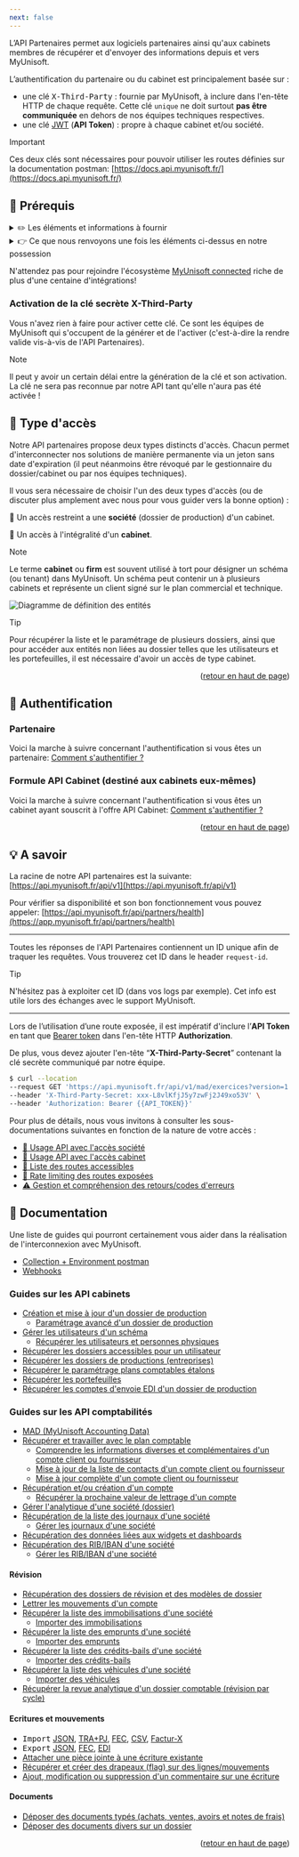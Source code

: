 ```yaml
---
next: false
---
```


<span id="readme-top"></span>

L’API Partenaires permet aux logiciels partenaires ainsi qu'aux cabinets membres de récupérer et d'envoyer des informations depuis et vers MyUnisoft.

L’authentification du partenaire ou du cabinet est principalement basée sur :

- une clé <kbd>X-Third-Party</kbd> : fournie par MyUnisoft, à inclure dans l'en-tête HTTP de chaque requête. Cette clé `unique` ne doit surtout **pas être communiquée** en dehors de nos équipes techniques respectives.
- une clé [JWT](https://jwt.io/) (**API Token**) : propre à chaque cabinet et/ou société.

> [!IMPORTANT]
> Ces deux clés sont nécessaires pour pouvoir utiliser les routes définies sur la documentation postman: [https://docs.api.myunisoft.fr/](https://docs.api.myunisoft.fr/)

## 👀 Prérequis

<details class="details custom-block">
<summary>✏️ Les éléments et informations à fournir</summary>

- nom partenaire.
- description courte partenaire (3 lignes 25 char maximum).
- description longue.
- logo partenaire (png, hauteur 50px).
- texte complémentaire (par exemple ou coller la clé sur votre interface ou lien vers une doc/vidéo d’utilisation avec myunisoft)
- nom, prénom, email pour un accès à myunisoft.
- nom, prénom, email pour une invitation slack/teams.

</details>
<details class="details custom-block">
<summary>👉 Ce que nous renvoyons une fois les éléments ci-dessus en notre possession</summary>

- Clé <kbd>X-Third-Party</kbd> (C’est une clé secrète unique entre vous et nous qui sera nécessaire pour requêter l’API).
- Un compte au sein d'un schéma (cabinet) dédié aux tests d'intégration.
- Lien vers la documentation **postman** ([https://docs.api.myunisoft.fr/#intro](https://docs.api.myunisoft.fr/#intro)).

</details>

N'attendez pas pour rejoindre l'écosystème [MyUnisoft connected](https://myunisoft-connected.fr/) riche de plus d'une centaine d'intégrations!

### Activation de la clé secrète X-Third-Party

Vous n'avez rien à faire pour activer cette clé. Ce sont les équipes de MyUnisoft qui s'occupent de la générer et de l'activer (c'est-à-dire la rendre valide vis-à-vis de l'API Partenaires).

> [!NOTE]  
> Il peut y avoir un certain délai entre la génération de la clé et son activation. La clé ne sera pas reconnue par notre API tant qu'elle n'aura pas été activée !

## 🔬 Type d'accès

Notre API partenaires propose deux types distincts d'accès. Chacun permet d'interconnecter nos solutions de manière permanente via un jeton sans date d'expiration (il peut néanmoins être révoqué par le gestionnaire du dossier/cabinet ou par nos équipes techniques).

Il vous sera nécessaire de choisir l'un des deux types d'accès (ou de discuter plus amplement avec nous pour vous guider vers la bonne option) :

🔸 Un accès restreint a une **société** (dossier de production) d'un cabinet.

🔹 Un accès à l'intégralité d'un **cabinet**.

> [!NOTE]
> Le terme **cabinet** ou **firm** est souvent utilisé à tort pour désigner un schéma (ou tenant) dans MyUnisoft. Un schéma peut contenir un à plusieurs cabinets et représente un client signé sur le plan commercial et technique.

![Diagramme de définition des entités](./images/entities.png)

> [!TIP]  
> Pour récupérer la liste et le paramétrage de plusieurs dossiers, ainsi que pour accéder aux entités non liées au dossier telles que les utilisateurs et les portefeuilles, il est nécessaire d'avoir un accès de type cabinet.

<p align="right">(<a href="#readme-top">retour en haut de page</a>)</p>

## 🔐 Authentification

### Partenaire

Voici la marche à suivre concernant l'authentification si vous êtes un partenaire: [Comment s'authentifier ?](authentication/partenaire.md)

### Formule API Cabinet (destiné aux cabinets eux-mêmes)

Voici la marche à suivre concernant l'authentification si vous êtes un cabinet ayant souscrit à l'offre API Cabinet: [Comment s'authentifier ?](authentication/cabinet.md)

<p align="right">(<a href="#readme-top">retour en haut de page</a>)</p>

## 💡 A savoir

La racine de notre API partenaires est la suivante: [https://api.myunisoft.fr/api/v1](https://api.myunisoft.fr/api/v1)

Pour vérifier sa disponibilité et son bon fonctionnement vous pouvez appeler: [https://api.myunisoft.fr/api/partners/health](https://app.myunisoft.fr/api/partners/health)

---

Toutes les réponses de l'API Partenaires contiennent un ID unique afin de traquer les requêtes.
Vous trouverez cet ID dans le header `request-id`.

> [!TIP]
> N'hésitez pas à exploiter cet ID (dans vos logs par exemple). Cet info est utile lors des échanges avec le support MyUnisoft.

---

Lors de l’utilisation d’une route exposée, il est impératif d'inclure l’**API Token** en tant que [Bearer token](https://swagger.io/./specification/authentication/bearer-authentication/) dans l'en-tête HTTP **Authorization**.

De plus, vous devez ajouter l'en-tête “**X-Third-Party-Secret**” contenant la clé secrète communiqué par notre équipe.

```bash
$ curl --location
--request GET 'https://api.myunisoft.fr/api/v1/mad/exercices?version=1.0.0' \
--header 'X-Third-Party-Secret: xxx-L8vlKfjJ5y7zwFj2J49xo53V' \
--header 'Authorization: Bearer {{API_TOKEN}}'
```

Pour plus de détails, nous vous invitons à consulter les sous-documentations suivantes en fonction de la nature de votre accès :

- <a href="./endpoints/societe" class="no_underline">🔸 Usage API avec l'accès société</a>
- <a href="./endpoints/cabinet" class="no_underline">🔹 Usage API avec l'accès cabinet</a>
- <a href="./endpoints/keyinfo" class="no_underline">🔑 Liste des routes accessibles</a>
- <a href="./ratelimit" class="no_underline">🚥 Rate limiting des routes exposées</a>
- <a href="./erreurs" class="no_underline">⚠️ Gestion et compréhension des retours/codes d'erreurs</a>

## 📌 Documentation

Une liste de guides qui pourront certainement vous aider dans la réalisation de l'interconnexion avec MyUnisoft.

- [Collection + Environment postman](./postman.md)
- <Badge type="tip" text="beta" /> [Webhooks](./webhooks.md)

### Guides sur les API cabinets

- [Création et mise à jour d'un dossier de production](./accounting/firm/create_society.md)
  - [Paramétrage avancé d'un dossier de production](./accounting/firm/manage_society.md)
- [Gérer les utilisateurs d'un schéma](./accounting/firm/user_management.md)
  - [Récupérer les utilisateurs et personnes physiques](./accounting/firm/users.md)
- [Récupérer les dossiers accessibles pour un utilisateur](./accounting/firm/dossier_accessible.md)
- [Récupérer les dossiers de productions (entreprises)](./accounting/society.md)
- [Récupérer le paramétrage plans comptables étalons](./accounting/firm/pcg_etalon.md)
- [Récupérer les portefeuilles](./accounting/firm/wallets.md)
- [Récupérer les comptes d'envoie EDI d'un dossier de production](./accounting/firm/compte_edi.md)

### Guides sur les API comptabilités

- <Badge type="tip" text="beta" /> [MAD (MyUnisoft Accounting Data)](./MAD/introduction.md)
- [Récupérer et travailler avec le plan comptable](./accounting/folder/account/plan_comptable.md)
  - [Comprendre les informations diverses et complémentaires d'un compte client ou fournisseur](./accounting/folder/account/miscellaneous_and_complementary_info.md)
  - [Mise à jour de la liste de contacts d'un compte client ou fournisseur](./accounting/folder/account/update_contact.md)
  - [Mise à jour complète d'un compte client ou fournisseur](./accounting/folder/account/update.md)
- [Récupération et/ou création d'un compte](./accounting/folder/account/create.md)
  - [Récupérer la prochaine valeur de lettrage d'un compte](./accounting/folder/account/next_lettering_value.md)
- [Gérer l'analytique d'une société (dossier)](./accounting/folder/analytique.md)
- [Récupération de la liste des journaux d'une société](./accounting/folder/journaux.md)
  - [Gérer les journaux d'une société](./accounting/folder/manage_journaux.md)
- [Récupération des données liées aux widgets et dashboards](./accounting/folder/dashboard.md)
- [Récupération des RIB/IBAN d'une société](./accounting/folder/RIB.md)
  - [Gérer les RIB/IBAN d'une société](./accounting/folder/manage_RIB.md)

#### Révision

- [Récupération des dossiers de révision et des modèles de dossier](./accounting/folder/dossiers_de_révision.md)
- [Lettrer les mouvements d'un compte](./accounting/folder/account/lettering.md)
- [Récupérer la liste des immobilisations d'une société](./accounting/folder/immobilisations.md)
  - [Importer des immobilisations](./accounting/folder/import/immobilisations.md)
- [Récupérer la liste des emprunts d'une société](./accounting/folder/emprunts.md)
  - [Importer des emprunts](./accounting/folder/import/emprunts.md)
- [Récupérer la liste des crédits-bails d'une société](./accounting/folder/credit_bail.md)
  - [Importer des crédits-bails](./accounting/folder/import/credit_bail.md)
- [Récupérer la liste des véhicules d'une société](./accounting/folder/vehicules.md)
  - [Importer des véhicules](./accounting/folder/import/vehicules.md)
- [Récupérer la revue analytique d'un dossier comptable (révision par cycle)](./accounting/folder/analytic_review.md)

#### Ecritures et mouvements

- <kbd>Import</kbd> [JSON](./accounting/folder/import/json.md), [TRA+PJ](./accounting/folder/import/tra.md), [FEC](./accounting/folder/import/fec.md), [CSV](./accounting/folder/import/csv.md), [Factur-X](./accounting/folder/import/facturx.md)
- <kbd>Export</kbd> [JSON](./MAD/api/entries.md), [FEC](./accounting/folder/export/FEC.md), [EDI](./accounting/folder/export/EDI.md)
- [Attacher une pièce jointe à une écriture existante](./accounting/folder/import/pj.md)
- [Récupérer et créer des drapeaux (flag) sur des lignes/mouvements](./accounting/folder/import/flags.md)
- [Ajout, modification ou suppression d'un commentaire sur une écriture](./accounting/firm/entry_comment.md)

#### Documents

- [Déposer des documents typés (achats, ventes, avoirs et notes de frais)](./accounting/folder/import/documents.md)
- [Déposer des documents divers sur un dossier](./discussion/add_various_documents.md)

<p align="right">(<a href="#readme-top">retour en haut de page</a>)</p>
